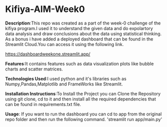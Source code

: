 # Kifiya-AIM-Week0
**Description**:This repo was created as a part of the week-0 challenge of the kifiya program.I used it to understand the given data and do expolartory data analysis and draw conclusions about the data using statistical thinking.
As a bonus i have added a deployed dashboard that can be found in the Streamlit Cloud.You can access it using the following link. 

https://dashboardweekone.streamlit.app/ 

**Features**:It contains features such as data visualization plots like bubble charts and scatter matrices.

**Technologies Used**:I used python and it's libraries such as Numpy,Pandas,Matplotlib and FrameWorks like Streamlit.

**Installation Instructions**:To Install the Project you can 
   Clone the Repository using git clone, cd to it and then install all the required dependencies that can be found in requirements.txt file.
   
**Usage**: If you want to run the dashboard you can cd to app from the original repo folder and then run the following command. 'streamlit run app/main.py'
